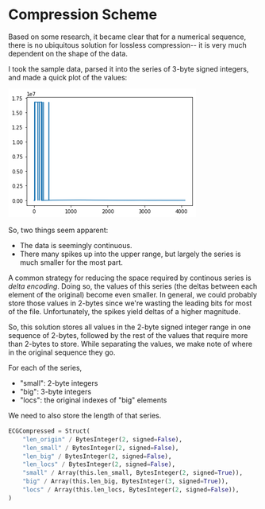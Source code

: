 # Compression Scheme

Based on some research, it became clear that for a numerical sequence, there is no ubiquitous solution for lossless compression-- it is very much dependent on the shape of the data.

I took the sample data, parsed it into the series of 3-byte signed integers, and made a quick plot of the values:

![figure](./docs/figure.png)

So, two things seem apparent:

* The data is seemingly continuous.
* There many spikes up into the upper range, but largely the series is much smaller for the most part.

A common strategy for reducing the space required by continous series is *delta encoding*. Doing so, the values of this series (the deltas between each element of the original) become even smaller. In general, we could probably store those values in 2-bytes since we're wasting the leading bits for most of the file. Unfortunately, the spikes yield deltas of a higher magnitude.

So, this solution stores all values in the 2-byte signed integer range in one sequence of 2-bytes, followed by the rest of the values that require more than 2-bytes to store. While separating the values, we make note of where in the original sequence they go.

For each of the series,

* "small": 2-byte integers
* "big": 3-byte integers
* "locs": the original indexes of "big" elements

We need to also store the length of that series.

```python
ECGCompressed = Struct(
    "len_origin" / BytesInteger(2, signed=False),
    "len_small" / BytesInteger(2, signed=False),
    "len_big" / BytesInteger(2, signed=False),
    "len_locs" / BytesInteger(2, signed=False),
    "small" / Array(this.len_small, BytesInteger(2, signed=True)),
    "big" / Array(this.len_big, BytesInteger(3, signed=True)),
    "locs" / Array(this.len_locs, BytesInteger(2, signed=False)),
)
```
